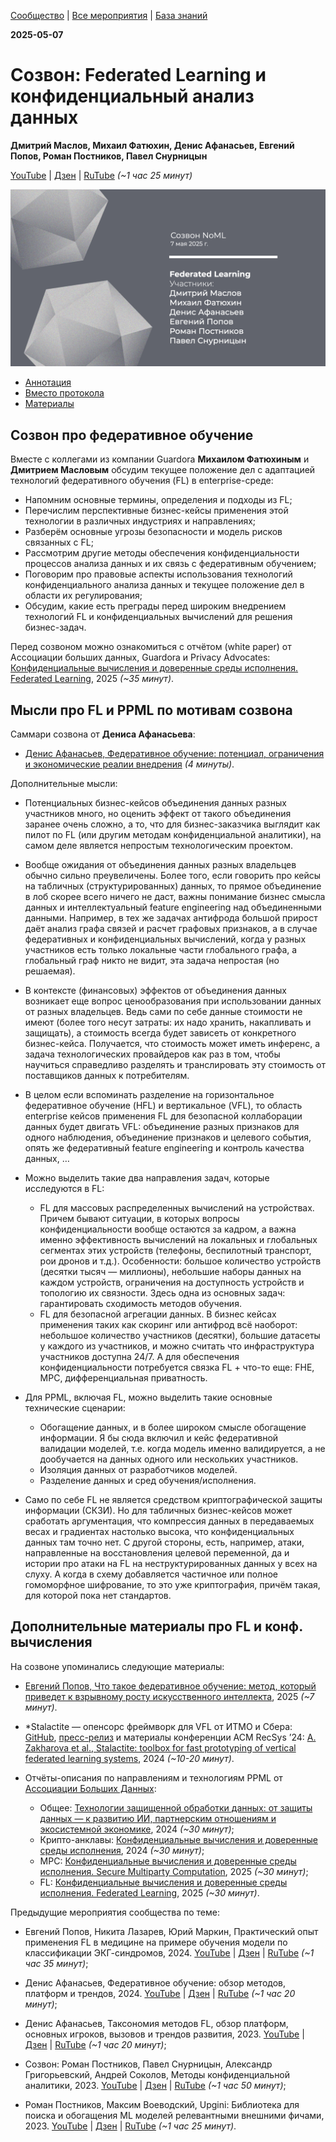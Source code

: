 [Сообщество](/README.RU.md) | [Все мероприятия](/Events.RU.md) | [База знаний](/KB/README.RU.md)

**2025-05-07**

# Созвон: Federated Learning и конфиденциальный анализ данных

**Дмитрий Маслов, Михаил Фатюхин, Денис Афанасьев, Евгений Попов, Роман Постников, Павел Снурницын**

[YouTube](https://youtu.be/JpApLfde38I) | [Дзен](https://dzen.ru/video/watch/6820f8ad299a2d186a9f0b8b) | [RuTube](https://rutube.ru/video/4feeead3035a80bc8d3bc405d281fab3/) *(~1 час 25 минут)*

![thumbnail](thumbnail.png)

* [Аннотация](#созвон-про-федеративное-обучение)
* [Вместо протокола](#мысли-про-fl-и-ppml-по-мотивам-созвона)
* [Материалы](#дополнительные-материалы-про-fl-и-конф-вычисления)
 

## Созвон про федеративное обучение

Вместе с коллегами из компании Guardora **Михаилом Фатюхиным** и **Дмитрием Масловым** обсудим текущее положение дел с адаптацией технологий федеративного обучения (FL) в enterprise-среде:
* Напомним основные термины, определения и подходы из FL;
* Перечислим перспективные бизнес-кейсы применения этой технологии в различных индустриях и направлениях;
* Разберём основные угрозы безопасности и модель рисков связанных с FL;
* Рассмотрим другие методы обеспечения конфиденциальности процессов анализа данных и их связь с федеративным обучением;
* Поговорим про правовые аспекты использования технологий конфиденциального анализа данных и текущее положение дел в области их регулирования;
* Обсудим, какие есть преграды перед широким внедрением технологий FL и конфиденциальных вычислений для решения бизнес-задач.

Перед созвоном можно ознакомиться с отчётом (white paper) от Ассоциации больших данных, Guardora и Privacy Advocates:
[Конфиденциальные вычисления и доверенные среды исполнения. Federated Learning](https://lib.rubda.ru/public/fl-multiparty-computation.html), 2025 *(~35 минут)*.

## Мысли про FL и PPML по мотивам созвона

Саммари созвона от **Дениса Афанасьева**:

* [Денис Афанасьев, Федеративное обучение: потенциал, ограничения и экономические реалии внедрения](https://habr.com/ru/articles/909014/) *(4 минуты)*.

Дополнительные мысли:

* Потенциальных бизнес-кейсов объединения данных разных участников много, но оценить эффект от такого объединения заранее очень сложно, а то, что для бизнес-заказчика выглядит как пилот по FL (или другим методам конфиденциальной аналитики), на самом деле является непростым технологическим проектом.

* Вообще ожидания от объединения данных разных владельцев обычно сильно преувеличены. Более того, если говорить про кейсы на табличных (структурированных) данных, то прямое объединение в лоб скорее всего ничего не даст, важны понимание бизнес смысла данных и интеллектуальный feature engineering над объединенными данными. Например, в тех же задачах антифрода большой прирост даёт анализ графа связей и расчет графовых признаков, а в случае федеративных и конфиденциальных вычислений, когда у разных участников есть только локальные части глобального графа, а глобальный граф никто не видит, эта задача непростая (но решаемая).

* В контексте (финансовых) эффектов от объединения данных возникает еще вопрос ценообразования при использовании данных от разных владельцев. Ведь сами по себе данные стоимости не имеют (более того несут затраты: их надо хранить, накапливать и защищать), а стоимость всегда будет зависеть от конкретного бизнес-кейса. Получается, что стоимость может иметь инференс, а задача технологических провайдеров как раз в том, чтобы научиться справедливо разделять и транслировать эту стоимость от поставщиков данных к потребителям.

* В целом если вспоминать разделение на горизонтальное федеративное обучение (HFL) и вертикальное (VFL), то область enterprise кейсов применения FL для безопасной коллаборации данных будет двигать VFL: объединение разных признаков для одного наблюдения, объединение признаков и целевого события, опять же федеративный feature engineering и контроль качества данных, …

* Можно выделить такие два направления задач, которые исследуются в FL:
    - FL для массовых распределенных вычислений на устройствах. Причем бывают ситуации, в которых вопросы конфиденциальности вообще остаются за кадром, а важна именно эффективность вычислений на локальных и глобальных сегментах этих устройств (телефоны, беспилотный транспорт, рои дронов и т.д.). Особенности: большое количество устройств (десятки тысяч — миллионы), небольшие наборы данных на каждом устройств, ограничения на доступность устройств и топологию их связности. Здесь одна из основных задач: гарантировать сходимость методов обучения.
    - FL для безопасной агрегации данных. В бизнес кейсах применения таких как скоринг или антифрод всё наоборот: небольшое количество участников (десятки), большие датасеты у каждого из участников, и можно считать что инфраструктура участников доступна 24/7. А для обеспечения конфиденциальности потребуется связка FL + что-то еще: FHE, MPC, дифференциальная приватность.

* Для PPML, включая FL, можно выделить такие основные технические сценарии:
    - Обогащение данных, и в более широком смысле обогащение информации. Я бы сюда включил и кейс федеративной валидации моделей, т.е. когда модель именно валидируется, а не дообучается на данных одного или нескольких участников.
    - Изоляция данных от разработчиков моделей.
    - Разделение данных и сред обучения/исполнения.

* Само по себе FL не является средством криптографической защиты информации (СКЗИ). Но для табличных бизнес-кейсов может сработать аргументация, что компрессия данных в передаваемых весах и градиентах настолько высока, что конфиденциальных данных там точно нет. С другой стороны, есть, например, атаки, направленные на восстановления целевой переменной, да и истории про атаки на FL на неструктурированных данных у всех на слуху. А когда в схему добавляется частичное или полное гомоморфное шифрование, то это уже криптография, причём такая, для которой пока нет стандартов.

## Дополнительные материалы про FL и конф. вычисления

На созвоне упоминались следующие материалы:

* [Евгений Попов, Что такое федеративное обучение: метод, который приведет к взрывному росту искусственного интеллекта](https://www.techinsider.ru/technologies/1677577-chto-takoe-federativnoe-obuchenie-metod-kotoryi-privedet-k-vzryvnomu-rostu-iskusstvennogo-intellekta/), 2025 *(~7 минут)*.

* *Stalactite — опенсорс фреймворк для VFL от ИТМО и Сбера: [GitHub](https://github.com/sb-ai-lab/Stalactite), [пресс-релиз](https://news.itmo.ru/ru/startups_and_business/partnership/news/13991/) и материалы конференции ACM RecSys ’24: [A. Zakharova et al., Stalactite: toolbox for fast prototyping of vertical federated learning systems](https://dl.acm.org/doi/abs/10.1145/3640457.3691700), 2024 *(~10-20 минут)*.

* Отчёты-описания по направлениям и технологиям PPML от [Ассоциации Больших Данных](http://rubda.ru/):
    - Общее: [Технологии защищенной обработки данных: от защиты данных — к развитию ИИ, партнерским отношениям и экосистемной экономике](https://lib.rubda.ru/public/tekhnologii-zashchishchennoj-obrabotki-dannyh1.html), 2024 *(~30 минут)*;
    - Крипто-анклавы: [Конфиденциальные вычисления и доверенные среды исполнения](https://lib.rubda.ru/public/tekhnologii-zashchishchennoj-obrabotki-dannyh2.html), 2024 *(~30 минут)*;
    - MPC: [Конфиденциальные вычисления и доверенные среды исполнения. Secure Multiparty Computation](https://lib.rubda.ru/public/secure-multiparty-computation.html), 2025 *(~30 минут)*;
    - FL: [Конфиденциальные вычисления и доверенные среды исполнения. Federated Learning](https://lib.rubda.ru/public/fl-multiparty-computation.html), 2025 *(~30 минут)*.

Предыдущие мероприятия сообщества по теме:

* Евгений Попов, Никита Лазарев, Юрий Маркин, Практический опыт применения FL в медицине на примере обучения модели по классификации ЭКГ-синдромов, 2024. [YouTube](https://youtu.be/lACZk15hUb8) | [Дзен](https://dzen.ru/video/watch/66d0a1e348695e3387dccfea) | [RuTube](https://rutube.ru/video/f15475d79a95c07611f946825c432690/) *(~1 час 35 минут)*;

* Денис Афанасьев, Федеративное обучение: обзор методов, платформ и трендов, 2024. [YouTube](https://youtu.be/eD3KngY_tM8) | [Дзен](https://dzen.ru/video/watch/669b7506eb82615474b94cbe) | [RuTube](https://rutube.ru/video/8f841f1db5cd25fa61aeba01e7ceb516/) *(~1 час 20 минут)*;

* Денис Афанасьев, Таксономия методов FL, обзор платформ, основных игроков, вызовов и трендов развития, 2023. [YouTube](https://youtu.be/g14cVjUxNlE) | [Дзен](https://dzen.ru/video/watch/66d09fa6a6fec84560d347e2) | [RuTube](https://rutube.ru/video/42f7336b7675cf0d4b022129f40ca6bd/) *(~1 час 20 минут)*;

* Созвон: Роман Постников, Павел Снурницын, Александр Григорьевский, Андрей Соколов, Методы конфиденциальной аналитики, 2023. [YouTube](https://youtu.be/lACZk15hUb8) | [Дзен](https://dzen.ru/video/watch/66d0a1e348695e3387dccfea) | [RuTube](https://rutube.ru/video/f15475d79a95c07611f946825c432690/) *(~1 час 50 минут)*;

* Роман Постников, Максим Воеводский, Upgini: Библиотека для поиска и обогащения ML моделей релевантными внешними фичами, 2023. [YouTube](https://youtu.be/-KuvxJXJDqk) | [Дзен](https://dzen.ru/video/watch/66d0a116cfdd4f4c6c75446d) | [RuTube](https://rutube.ru/video/976c3846cfb6ca4672b8c8f29640fea5/) *(~1 час 25 минут)*.

